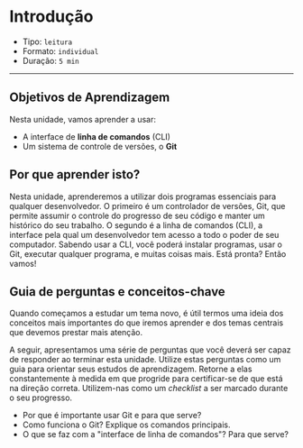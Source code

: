# Introdução

* Tipo: `leitura`
* Formato: `individual`
* Duração: `5 min`

***

## Objetivos de Aprendizagem

Nesta unidade, vamos aprender a usar:

* A interface de **linha de comandos** \(CLI\)
* Um sistema de controle de versões, o **Git**

## Por que aprender isto?

Nesta unidade, aprenderemos a utilizar dois programas essenciais para qualquer desenvolvedor. O primeiro é um controlador de versões, Git, que permite assumir o controle do progresso de seu código e manter um histórico do seu trabalho. O segundo é a linha de comandos \(CLI\), a interface pela qual um desenvolvedor tem acesso a todo o poder de seu computador. Sabendo usar a CLI, você poderá instalar programas, usar o Git, executar qualquer programa, e muitas coisas mais. Está pronta? Então vamos!

## Guia de perguntas e conceitos-chave

Quando começamos a estudar um tema novo, é útil termos uma ideia dos conceitos mais importantes do que iremos aprender e dos temas centrais que devemos prestar mais atenção.

A seguir, apresentamos uma série de perguntas que você deverá ser capaz de responder ao terminar esta unidade. Utilize estas perguntas como um guia para orientar seus estudos de aprendizagem. Retorne a elas constantemente à medida em que progride para certificar-se de que está na direção correta. Utilizem-nas como um _checklist_ a ser marcado durante o seu progresso.

* Por que é importante usar Git e para que serve?
* Como funciona o Git? Explique os comandos principais.
* O que se faz com a "interface de linha de comandos"? Para que serve?

